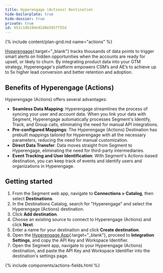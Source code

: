 ```yaml
---
title: Hyperengage (Actions) Destination
hide-boilerplate: true
hide-dossier: true
private: true
id: 651c1db19de92d8e595ff55d
---
```


{% include content/plan-grid.md name="actions" %}

[Hyperengage](https://hyperengage.io/){:target="_blank"} tracks thousands of data points to trigger smart alerts on hidden opportunities when the accounts are ready for upsell, or likely to churn. By integrating product data into your GTM strategy, Hyperengage's platform empowers CSM’s and AE’s to achieve up to 5x higher lead conversion and better retention and adoption.

## Benefits of Hyperengage (Actions)

Hyperengage (Actions) offers several advantages:

- **Seamless Data Mapping**: Hyperengage streamlines the process of syncing your user and account data. When you link your data with Segment, Hyperengage automatically processes Segment's Identify, Track, and Group calls, eliminating the need for manual API integrations.
- **Pre-configured Mappings**: The Hyperengage (Actions) Destination has prebuilt mappings tailored for Hyperengage with all the necessary parameters, reducing the need for manual customization.
- **Direct Data Transfer**: Data moves straight from Segment to Hyperengage, eliminating the need for third-party intermediaries.
- **Event Tracking and User Identification**: With Segment's Actions-based destination, you can keep track of events and identify users and organizations in Hyperengage.

## Getting started

1. From the Segment web app, navigate to **Connections > Catalog**, then select **Destinations**.
2. In the Destinations Catalog, search for "Hyperengage" and select the Hyperengage (Actions) destination.
3. Click **Add destination**.
4. Choose an existing source to connect to Hyperengage (Actions) and click **Next**.
5. Enter a name for your destination and click **Create destination**.
6. Open the [Hyperengage App](https://hyperengage.io/){:target="_blank"}, proceed to **Integration Settings**, and copy the API Key and Workspace Identifier.
7. Open the Segment app, navigate to your Hyperengage (Actions) destination, and paste the API Key and Workspace Identifier into the destination's settings page.


{% include components/actions-fields.html %}
